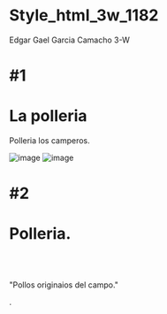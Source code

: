 # Style_html_3w_1182
Edgar Gael Garcia Camacho 3-W
# #1

<!DOCTYPE html>

<html>

<body>

<!--Titulo del sitio web.-->

<h1>La polleria</h1>

<!--Aqui se añade un parrafo de lo que tu quieras. -->

<p>Polleria los camperos.</p>


</body>

</html>

![image](https://github.com/user-attachments/assets/ee484ae7-16ac-4c63-a5da-2224104b28af) ![image](https://github.com/user-attachments/assets/922b0b73-c7bf-4603-8619-e80957e2ae27)

# #2

<!DOCTYPE html>

<html>

<body>

<h1>Polleria.</h1>

<br>

<!-- <p>Polleria los camperos. </p> -->

<br>

<p2>"Pollos originaios del campo."</p2>

</body>

</html>.



